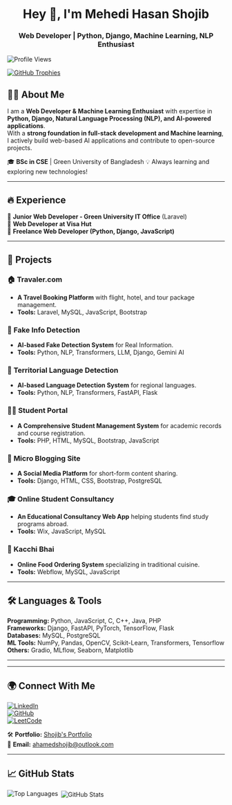 <h1 align="center">Hey 👋, I'm Mehedi Hasan Shojib</h1>
<h3 align="center">Web Developer | Python, Django, Machine Learning, NLP Enthusiast</h3>

<p align="left"> <img src="https://komarev.com/ghpvc/?username=Ahamed-Shojib&label=Profile%20views&color=0e75b6&style=flat" alt="Profile Views" /> </p>

<p align="left">
  <a href="https://github.com/ryo-ma/github-profile-trophy">
    <img src="https://github-profile-trophy.vercel.app/?username=hasibur013" alt="GitHub Trophies" />
  </a>
</p>

## 👨‍💻 About Me  
I am a **Web Developer & Machine Learning Enthusiast** with expertise in **Python, Django, Natural Language Processing (NLP), and AI-powered applications**.  
With a **strong foundation in full-stack development and Machine learning**, I actively build web-based AI applications and contribute to open-source projects.  

🎓 **BSc in CSE** | Green University of Bangladesh 
💡 Always learning and exploring new technologies!  

---

## 🔥 Experience  
🔹 **Junior Web Developer - Green University IT Office** (Laravel)  
🔹 **Web Developer at Visa Hut**  
🔹 **Freelance Web Developer (Python, Django, JavaScript)**  

---

## 🚀 Projects  
### 🏠 **Travaler.com**  
- **A Travel Booking Platform** with flight, hotel, and tour package management.  
- **Tools:** Laravel, MySQL, JavaScript, Bootstrap  

### 🎨 **Fake Info Detection**  
- **AI-based Fake Detection System** for Real Information.  
- **Tools:** Python, NLP, Transformers, LLM, Django, Gemini AI  

### 🎨 **Territorial Language Detection**  
- **AI-based Language Detection System** for regional languages.  
- **Tools:** Python, NLP, Transformers, FastAPI, Flask  

### 👨‍🎓 **Student Portal**  
- **A Comprehensive Student Management System** for academic records and course registration.  
- **Tools:** PHP, HTML, MySQL, Bootstrap, JavaScript  

### 📱 **Micro Blogging Site**  
- **A Social Media Platform** for short-form content sharing.  
- **Tools:** Django, HTML, CSS, Bootstrap, PostgreSQL  

### 🎓 **Online Student Consultancy**  
- **An Educational Consultancy Web App** helping students find study programs abroad.  
- **Tools:** Wix, JavaScript, MySQL

### 🍔 **Kacchi Bhai**  
- **Online Food Ordering System** specializing in traditional cuisine.  
- **Tools:** Webflow, MySQL, JavaScript 

---

## 🛠️ Languages & Tools  
**Programming:** Python, JavaScript, C, C++, Java, PHP  
**Frameworks:** Django, FastAPI, PyTorch, TensorFlow, Flask  
**Databases:** MySQL, PostgreSQL  
**ML Tools:** NumPy, Pandas, OpenCV, Scikit-Learn, Transformers, Tensorflow  
**Others:** Gradio, MLflow, Seaborn, Matplotlib  

---
 

---

## 🌍 Connect With Me  
[![LinkedIn](https://img.shields.io/badge/LinkedIn-Mehedi-blue?style=flat&logo=linkedin)](https://www.linkedin.com/in/mehedi-hasan-shojib/)  
[![GitHub](https://img.shields.io/badge/GitHub-Mehedi-black?style=flat&logo=github)](https://github.com/Ahamed-Shojib)  
[![LeetCode](https://img.shields.io/badge/HackerRank-Mehedi-orange?style=flat&logo=hackerrank)](https://www.hackerrank.com/profile/ahamedshojib333)  

🛠️ **Portfolio:** [Shojib's Portfolio](https://shojib-portfolio.com)  
💌 **Email:** ahamedshojib@outlook.com


---

## 📈 GitHub Stats  
<p><img align="left" src="https://github-readme-stats.vercel.app/api/top-langs?username=Ahamed-Shojib&show_icons=true&locale=en&layout=compact" alt="Top Languages" /></p>  

<p>&nbsp;<img align="center" src="https://github-readme-stats.vercel.app/api?username=Ahamed-Shojib&show_icons=true&locale=en" alt="GitHub Stats" /></p>  

